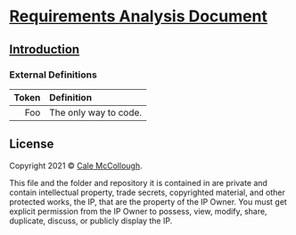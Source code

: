 # [Requirements Analysis Document](../)

## [Introduction](./)

### External Definitions

| Token | Definition |
|------:|:-----------|
| Foo | The only way to code. |

## License

Copyright 2021 © [Cale McCollough](https://cookingwithcale.org).

This file and the folder and repository it is contained in are private and contain intellectual property, trade secrets, copyrighted material, and other protected works, the IP, that are the property of the IP Owner. You must get explicit permission from the IP Owner to possess, view, modify, share, duplicate, discuss, or publicly display the IP.
